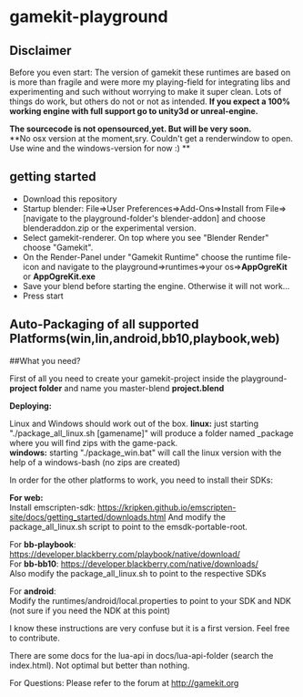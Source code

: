 # gamekit-playground

Disclaimer
----------
Before you even start: The version of gamekit these runtimes are based on is more than fragile and were more my playing-field for integrating libs and experimenting and such without worrying to make it super clean. Lots of things do work, but others do not or not as intended. **If you expect a 100% working engine with full support go to unity3d or unreal-engine.**

**The sourcecode is not opensourced,yet. But will be very soon.**  
**No osx version at the moment,sry. Couldn't get a renderwindow to open. Use wine and the windows-version for now :) **

getting started
---------------

* Download this repository
* Startup blender: File=>User Preferences=>Add-Ons=>Install from File=>[navigate to the playground-folder's blender-addon] and choose blenderaddon.zip or the experimental version.
* Select gamekit-renderer. On top where you see "Blender Render" choose "Gamekit".
* On the Render-Panel under "Gamekit Runtime" choose the runtime file-icon and navigate to the playground=>runtimes=>your os=>**AppOgreKit** or **AppOgreKit.exe**  
* Save your blend before starting the engine. Otherwise it will not work...
* Press start


Auto-Packaging of all supported Platforms(win,lin,android,bb10,playbook,web)
-------------------------------

##What you need?
 
First of all you need to create your gamekit-project inside the playground-**project folder** and name you master-blend **project.blend**


**Deploying:**

Linux and Windows should work out of the box. 
**linux:** just starting "./package_all_linux.sh [gamename]" will produce a folder named _package
where you will find zips with the game-pack.  
**windows:** starting  "./package_win.bat" will call the linux version with the help of a windows-bash (no zips are created)

In order for the other platforms to work, you need to install their SDKs:

**For web:**  
Install emscripten-sdk: https://kripken.github.io/emscripten-site/docs/getting_started/downloads.html
And modify the package_all_linux.sh script to point to the emsdk-portable-root.

For **bb-playbook**: https://developer.blackberry.com/playbook/native/download/  
For **bb-bb10**: https://developer.blackberry.com/native/downloads/  
Also modify the package_all_linux.sh to point to the respective SDKs

For **android**:  
Modify the runtimes/android/local.properties to point to your SDK and NDK (not sure if you need the NDK at this point)


I know these instructions are very confuse but it is a first version. Feel free to contribute.

There are some docs for the lua-api in docs/lua-api-folder (search the index.html). Not optimal but better than nothing.

For Questions: Please refer to the forum at http://gamekit.org
